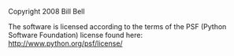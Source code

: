 Copyright 2008 Bill Bell

The software is licensed according to the terms of the PSF (Python Software Foundation) license found here: http://www.python.org/psf/license/